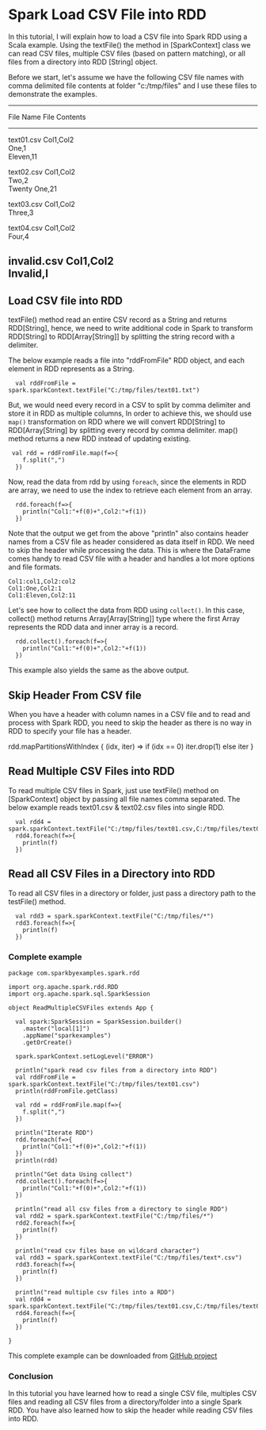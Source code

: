 

Spark Load CSV File into RDD
============================

In this tutorial, I will explain how to load a CSV file into Spark RDD
using a Scala example. Using the textFile() the method in
[SparkContext]
class we can read CSV files, multiple CSV files (based on pattern
matching), or all files from a directory into RDD \[String\] object.



Before we start, let's assume we have the following CSV file names with
comma delimited file contents at folder "c:/tmp/files" and I use these
files to demonstrate the examples.

  -----------------------------------------------------------------------
  File Name                           File Contents
  ----------------------------------- -----------------------------------
  text01.csv                          Col1,Col2\
                                      One,1\
                                      Eleven,11

  text02.csv                          Col1,Col2\
                                      Two,2\
                                      Twenty One,21

  text03.csv                          Col1,Col2\
                                      Three,3

  text04.csv                          Col1,Col2\
                                      Four,4

  invalid.csv                         Col1,Col2\
                                      Invalid,I
  -----------------------------------------------------------------------



Load CSV file into RDD
----------------------------------------------------------------------------------------

textFile() method read an entire CSV record as a String and returns
RDD\[String\], hence, we need to write additional code in Spark to
transform RDD\[String\] to RDD\[Array\[String\]\] by splitting the
string record with a delimiter.



The below example reads a file into "rddFromFile" RDD object, and each
element in RDD represents as a String.

```
  val rddFromFile = spark.sparkContext.textFile("C:/tmp/files/text01.txt")
```



But, we would need every record in a CSV to split by comma delimiter and
store it in RDD as multiple columns, In order to achieve this, we should
use `map()` transformation on RDD where we will convert RDD\[String\] to
RDD\[Array\[String\] by splitting every record by comma delimiter. map()
method returns a new RDD instead of updating existing.

```
 val rdd = rddFromFile.map(f=>{
    f.split(",")
  })
```



Now, read the data from rdd by using `foreach`, since the elements in
RDD are array, we need to use the index to retrieve each element from an
array.



```
  rdd.foreach(f=>{
    println("Col1:"+f(0)+",Col2:"+f(1))
  })
```



Note that the output we get from the above "println" also contains
header names from a CSV file as header considered as data itself in RDD.
We need to skip the header while processing the data. This is where the
DataFrame comes handy to read CSV file with a header and handles a lot
more options and file formats.

```
Col1:col1,Col2:col2
Col1:One,Col2:1
Col1:Eleven,Col2:11
```



Let's see how to collect the data from RDD using `collect()`. In this
case, collect() method returns Array\[Array\[String\]\] type where the
first Array represents the RDD data and inner array is a record.

```
  rdd.collect().foreach(f=>{
    println("Col1:"+f(0)+",Col2:"+f(1))
  })
```



This example also yields the same as the above output.






Skip Header From CSV file
----------------------------------------------------------------------------------------------

When you have a header with column names in a CSV file and to read and
process with Spark RDD, you need to skip the header as there is no way
in RDD to specify your file has a header.

rdd.mapPartitionsWithIndex { (idx, iter) =\> if (idx == 0) iter.drop(1)
else iter }

Read Multiple CSV Files into RDD
------------------------------------------------------------------------------------------------------------

To read multiple CSV files in Spark, just use textFile() method on
[SparkContext]
object by passing all file names comma separated. The below example
reads text01.csv & text02.csv files into single RDD.

```
  val rdd4 = spark.sparkContext.textFile("C:/tmp/files/text01.csv,C:/tmp/files/text02.csv")
  rdd4.foreach(f=>{
    println(f)
  })
```



Read all CSV Files in a Directory into RDD
--------------------------------------------------------------------------------------------------------------------------------

To read all CSV files in a directory or folder, just pass a directory
path to the testFile() method.

```
  val rdd3 = spark.sparkContext.textFile("C:/tmp/files/*")
  rdd3.foreach(f=>{
    println(f)
  })
```



### Complete example

```
package com.sparkbyexamples.spark.rdd

import org.apache.spark.rdd.RDD
import org.apache.spark.sql.SparkSession

object ReadMultipleCSVFiles extends App {

  val spark:SparkSession = SparkSession.builder()
    .master("local[1]")
    .appName("sparkexamples")
    .getOrCreate()

  spark.sparkContext.setLogLevel("ERROR")

  println("spark read csv files from a directory into RDD")
  val rddFromFile = spark.sparkContext.textFile("C:/tmp/files/text01.csv")
  println(rddFromFile.getClass)

  val rdd = rddFromFile.map(f=>{
    f.split(",")
  })

  println("Iterate RDD")
  rdd.foreach(f=>{
    println("Col1:"+f(0)+",Col2:"+f(1))
  })
  println(rdd)

  println("Get data Using collect")
  rdd.collect().foreach(f=>{
    println("Col1:"+f(0)+",Col2:"+f(1))
  })

  println("read all csv files from a directory to single RDD")
  val rdd2 = spark.sparkContext.textFile("C:/tmp/files/*")
  rdd2.foreach(f=>{
    println(f)
  })

  println("read csv files base on wildcard character")
  val rdd3 = spark.sparkContext.textFile("C:/tmp/files/text*.csv")
  rdd3.foreach(f=>{
    println(f)
  })

  println("read multiple csv files into a RDD")
  val rdd4 = spark.sparkContext.textFile("C:/tmp/files/text01.csv,C:/tmp/files/text02.csv")
  rdd4.foreach(f=>{
    println(f)
  })

}
```



This complete example can be downloaded from [GitHub
project](https://github.com/sparkbyexamples/spark-examples/blob/bfef54903032637b3b8d92591c64908fcad15369/spark-sql-examples/src/main/scala/com/sparkbyexamples/spark/rdd/ReadMultipleCSVFiles.scala)

### Conclusion

In this tutorial you have learned how to read a single CSV file,
multiples CSV files and reading all CSV files from a directory/folder
into a single Spark RDD. You have also learned how to skip the header
while reading CSV files into RDD.

